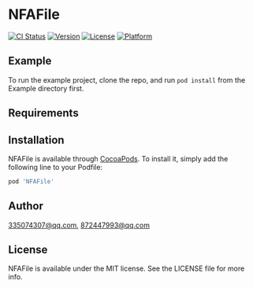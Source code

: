 # NFAFile

[![CI Status](https://img.shields.io/travis/335074307@qq.com/NFAFile.svg?style=flat)](https://travis-ci.org/335074307@qq.com/NFAFile)
[![Version](https://img.shields.io/cocoapods/v/NFAFile.svg?style=flat)](https://cocoapods.org/pods/NFAFile)
[![License](https://img.shields.io/cocoapods/l/NFAFile.svg?style=flat)](https://cocoapods.org/pods/NFAFile)
[![Platform](https://img.shields.io/cocoapods/p/NFAFile.svg?style=flat)](https://cocoapods.org/pods/NFAFile)

## Example

To run the example project, clone the repo, and run `pod install` from the Example directory first.

## Requirements

## Installation

NFAFile is available through [CocoaPods](https://cocoapods.org). To install
it, simply add the following line to your Podfile:

```ruby
pod 'NFAFile'
```

## Author

335074307@qq.com, 872447993@qq.com

## License

NFAFile is available under the MIT license. See the LICENSE file for more info.

